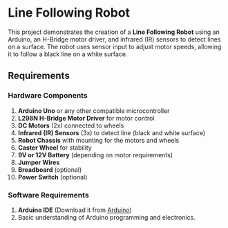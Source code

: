 # Line Following Robot

This project demonstrates the creation of a **Line Following Robot** using an Arduino, an H-Bridge motor driver, and infrared (IR) sensors to detect lines on a surface. The robot uses sensor input to adjust motor speeds, allowing it to follow a black line on a white surface.


## Requirements

### Hardware Components
1. **Arduino Uno** or any other compatible microcontroller
2. **L298N H-Bridge Motor Driver** for motor control
3. **DC Motors** (2x) connected to wheels
4. **Infrared (IR) Sensors** (3x) to detect line (black and white surface)
5. **Robot Chassis** with mounting for the motors and wheels
6. **Caster Wheel** for stability
7. **9V or 12V Battery** (depending on motor requirements)
8. **Jumper Wires**
9. **Breadboard** (optional)
10. **Power Switch** (optional)

### Software Requirements
1. **Arduino IDE** (Download it from [Arduino](https://www.arduino.cc/en/software))
2. Basic understanding of Arduino programming and electronics.



